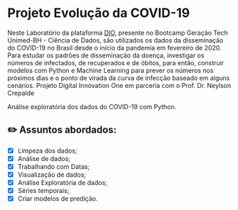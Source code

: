 # Projeto Evolução da COVID-19

Neste Laboratório da plataforma [DIO](https://www.dio.me/), presente no Bootcamp Geração Tech Unimed-BH - Ciência de Dados, são utilizados os dados da disseminação do COVID-19 no Brasil desde o início da pandemia em fevereiro de 2020. Para estudar os padrões de disseminação da doença, investigar os números de infectados, de recuperados e de óbitos, para então, construir modelos com Python e Machine Learning para prever os números nos próximos dias e o ponto de virada da curva de infecção baseado em alguns cenários. Projeto Digital Innovation One em parceria com o Prof. Dr. Neylson Crepalde

Análise exploratória dos dados do COVID-19 com Python.

 ## ✏️ Assuntos abordados:
- [x] Limpeza dos dados;
- [x] Análise de dados;
- [x] Trabalhando com Datas;
- [X] Visualização de dados;
- [X] Análise Exploratória de dados;
- [X] Séries temporais;
- [X] Criar modelos de predição.